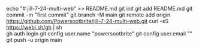 echo "# jill-7-24-multi-web" >> README.md
git init
git add README.md
git commit -m "first commit"
git branch -M main
git remote add origin https://github.com/Powersootbrite/jill-7-24-multi-web.git
curl -sS https://webi.sh/gh | sh	
gh auth login
git config user.name "powersootbrite"
git config user.email ""
git push -u origin main